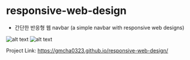 # responsive-web-design

- 간단한 반응형 웹 navbar
  (a simple navbar with responsive web designs)

![alt text](https://github.com/gmcha0323/responsive-web-design/blob/main/wideNavBar.png?raw=true)
![alt text](https://github.com/gmcha0323/responsive-web-design/blob/main/withMediaQuery.png?raw=true)

Project Link: https://gmcha0323.github.io/responsive-web-design/
